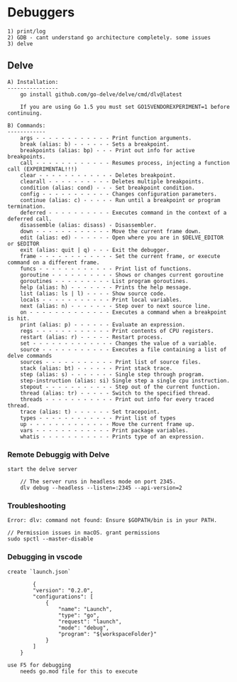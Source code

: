 # Debuggers

    1) print/log
    2) GDB - cant understand go architecture completely. some issues
    3) delve

## Delve

    A) Installation:
    ----------------
        go install github.com/go-delve/delve/cmd/dlv@latest

        If you are using Go 1.5 you must set GO15VENDOREXPERIMENT=1 before continuing.

    B) Commands:
    ------------
        args - - - - - - - - - - - - Print function arguments.
        break (alias: b) - - - - - - Sets a breakpoint.
        breakpoints (alias: bp) - - - Print out info for active breakpoints.
        call - - - - - - - - - - - - Resumes process, injecting a function call (EXPERIMENTAL!!!)
        clear - - - - - - - - - - - - Deletes breakpoint.
        clearall - - - - - - - - - - Deletes multiple breakpoints.
        condition (alias: cond) - - - Set breakpoint condition.
        config - - - - - - - - - - - Changes configuration parameters.
        continue (alias: c) - - - - - Run until a breakpoint or program termination.
        deferred - - - - - - - - - - Executes command in the context of a deferred call.
        disassemble (alias: disass) - Disassembler.
        down - - - - - - - - - - - - Move the current frame down.
        edit (alias: ed) - - - - - - Open where you are in $DELVE_EDITOR or $EDITOR
        exit (alias: quit | q) - - - Exit the debugger.
        frame - - - - - - - - - - - - Set the current frame, or execute command on a different frame.
        funcs - - - - - - - - - - - - Print list of functions.
        goroutine - - - - - - - - - - Shows or changes current goroutine
        goroutines - - - - - - - - - List program goroutines.
        help (alias: h) - - - - - - - Prints the help message.
        list (alias: ls | l) - - - - Show source code.
        locals - - - - - - - - - - - Print local variables.
        next (alias: n) - - - - - - - Step over to next source line.
        on - - - - - - - - - - - - - Executes a command when a breakpoint is hit.
        print (alias: p) - - - - - - Evaluate an expression.
        regs - - - - - - - - - - - - Print contents of CPU registers.
        restart (alias: r) - - - - - Restart process.
        set - - - - - - - - - - - - - Changes the value of a variable.
        source - - - - - - - - - - - Executes a file containing a list of delve commands
        sources - - - - - - - - - - - Print list of source files.
        stack (alias: bt) - - - - - - Print stack trace.
        step (alias: s) - - - - - - - Single step through program.
        step-instruction (alias: si) Single step a single cpu instruction.
        stepout - - - - - - - - - - - Step out of the current function.
        thread (alias: tr) - - - - - Switch to the specified thread.
        threads - - - - - - - - - - - Print out info for every traced thread.
        trace (alias: t) - - - - - - Set tracepoint.
        types - - - - - - - - - - - - Print list of types
        up - - - - - - - - - - - - - Move the current frame up.
        vars - - - - - - - - - - - - Print package variables.
        whatis - - - - - - - - - - - Prints type of an expression.


### Remote Debuggig with Delve

    start the delve server

        // The server runs in headless mode on port 2345.
        dlv debug --headless --listen=:2345 --api-version=2


### Troubleshooting

    Error: dlv: command not found: Ensure $GOPATH/bin is in your PATH.

    // Permission issues in macOS. grant permissions
    sudo spctl --master-disable



### Debugging in vscode 

    create `launch.json`

            {
            "version": "0.2.0",
            "configurations": [
                {
                    "name": "Launch",
                    "type": "go",
                    "request": "launch",
                    "mode": "debug",
                    "program": "${workspaceFolder}"
                }
            ]
        }

    use F5 for debugging
        needs go.mod file for this to execute
    
